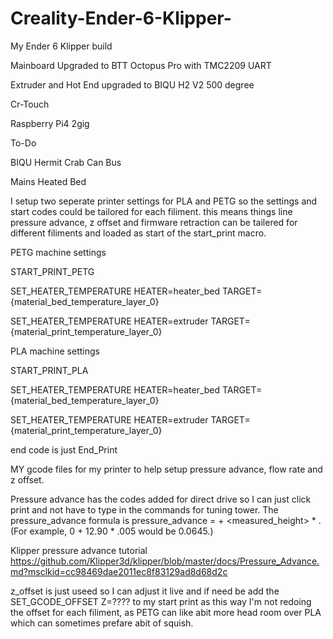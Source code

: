 # Creality-Ender-6-Klipper-
My Ender 6 Klipper build

Mainboard Upgraded to BTT Octopus Pro with TMC2209 UART

Extruder and Hot End upgraded to BIQU H2 V2 500 degree

Cr-Touch

Raspberry Pi4 2gig

To-Do

BIQU Hermit Crab Can Bus

Mains Heated Bed


I setup two seperate printer settings for PLA and PETG so the settings and start codes could be tailored for each filiment. this means things line pressure advance, z offset and firmware retraction can be tailered for different filiments and loaded as start of the start_print macro.

PETG machine settings

START_PRINT_PETG

SET_HEATER_TEMPERATURE HEATER=heater_bed TARGET={material_bed_temperature_layer_0}

SET_HEATER_TEMPERATURE HEATER=extruder TARGET={material_print_temperature_layer_0}

PLA machine settings

START_PRINT_PLA

SET_HEATER_TEMPERATURE HEATER=heater_bed TARGET={material_bed_temperature_layer_0}

SET_HEATER_TEMPERATURE HEATER=extruder TARGET={material_print_temperature_layer_0}

end code is just End_Print

MY gcode files for my printer to help setup pressure advance, flow rate and z offset.

Pressure advance has the codes added for direct drive so I can just click print and not have to type in the commands for tuning tower. The pressure_advance formula is pressure_advance = <start> + <measured_height> * <factor>. (For example, 0 + 12.90 * .005 would be 0.0645.)

Klipper pressure advance tutorial https://github.com/Klipper3d/klipper/blob/master/docs/Pressure_Advance.md?msclkid=cc98469dae2011ec8f83129ad8d68d2c
  
z_offset is just useed so I can adjust it live and if need be add the SET_GCODE_OFFSET Z=???? to my start print as this way I'm not redoing the offset for each filiment, as PETG can like abit more head room over PLA which can sometimes prefare abit of squish.    
